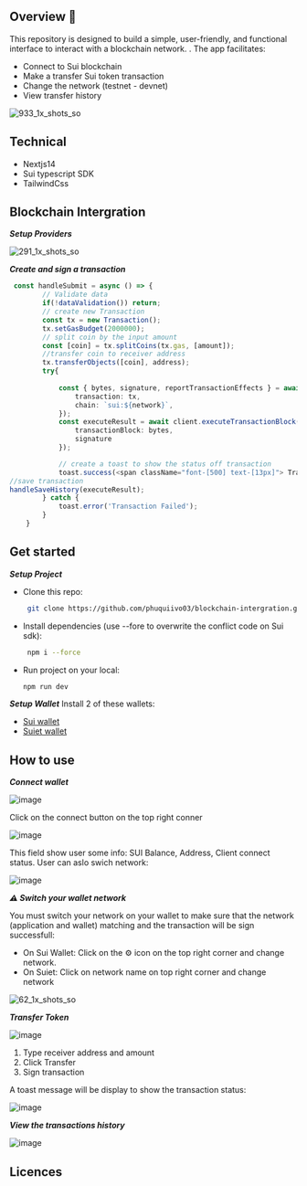 ## Overview 📰

This repository is designed to build a simple, user-friendly, and functional interface to interact with a blockchain network. . The app facilitates:
- Connect to Sui blockchain
- Make a transfer Sui token transaction
- Change the network (testnet - devnet)
- View transfer history

![933_1x_shots_so](https://github.com/user-attachments/assets/8500c9f1-38f2-4f54-b050-4d9265c23849)


## Technical
- Nextjs14
- Sui typescript SDK
- TailwindCss

## Blockchain Intergration

***Setup Providers***

![291_1x_shots_so](https://github.com/user-attachments/assets/4fa5ca34-54ea-452e-afb5-169958916146)



***Create and sign a transaction***

```typescript
 const handleSubmit = async () => {
        // Validate data
        if(!dataValidation()) return;
        // create new Transaction
        const tx = new Transaction();
        tx.setGasBudget(2000000);
        // split coin by the input amount  
        const [coin] = tx.splitCoins(tx.gas, [amount]);
        //transfer coin to receiver address
        tx.transferObjects([coin], address); 
        try{
        
            const { bytes, signature, reportTransactionEffects } = await signTransaction({
                transaction: tx,
                chain: `sui:${network}`,
            });
            const executeResult = await client.executeTransactionBlock({
                transactionBlock: bytes,
                signature
            });

            // create a toast to show the status off transaction
            toast.success(<span className="font-[500] text-[13px]"> Transaction Successfully! <a onClick={() => open(`https://${network}.suivision.xyz/txblock/${executeResult.digest}`)} className="underline text-secondary cursor-pointer">View Transaction</ a></span>);
//save transaction
handleSaveHistory(executeResult);
        } catch {
            toast.error('Transaction Failed');
        }
    }

```

## Get started

***Setup Project***
- Clone this repo:
  ```bash
   git clone https://github.com/phuquiivo03/blockchain-intergration.git
  ```
- Install dependencies (use --fore to overwrite the conflict code on Sui sdk):
  ```bash
   npm i --force
  ```
- Run project on your local:
   ```bash
  npm run dev
  ```

***Setup Wallet***
Install 2 of these wallets:
- [Sui wallet](https://chromewebstore.google.com/detail/sui-wallet/opcgpfmipidbgpenhmajoajpbobppdil)
- [Suiet wallet](https://chromewebstore.google.com/detail/suiet-sui-wallet/khpkpbbcccdmmclmpigdgddabeilkdpd)

## How to use
***Connect wallet***

![image](https://github.com/user-attachments/assets/7b86b9bb-25ef-41d0-8c66-8ad8d748a234)

Click  on the connect button on the top right conner

![image](https://github.com/user-attachments/assets/0ad193aa-ea61-48ff-bdb6-0a2d637d2065)

This field show user some info: SUI Balance, Address, Client connect status. User can aslo swich network: 

![image](https://github.com/user-attachments/assets/f1a4a957-4c46-4fa9-af0c-9f38bda40e75)

***⚠️ Switch your wallet network***

You must switch your network on your wallet to make sure that the network (application and wallet) matching and the transaction will be sign successfull:
- On Sui Wallet: Click on the ⚙️ icon on the top right corner and change network.
- On Suiet: Click on network name on top right corner and change network

![62_1x_shots_so](https://github.com/user-attachments/assets/52d709fb-9482-4db8-9096-fd78e9eca39f)


***Transfer Token***

![image](https://github.com/user-attachments/assets/27b1b277-2072-4b3d-b486-3fc9cf1ec036)

1. Type receiver address and amount
2. Click Transfer
3. Sign transaction

A toast message will be display to show the transaction status:

![image](https://github.com/user-attachments/assets/f3b5832d-59c7-4462-b071-ff3bc9b8d662)

***View the transactions history***

![image](https://github.com/user-attachments/assets/4ead65a2-a583-4946-aee4-e09aa778842d)


## Licences

